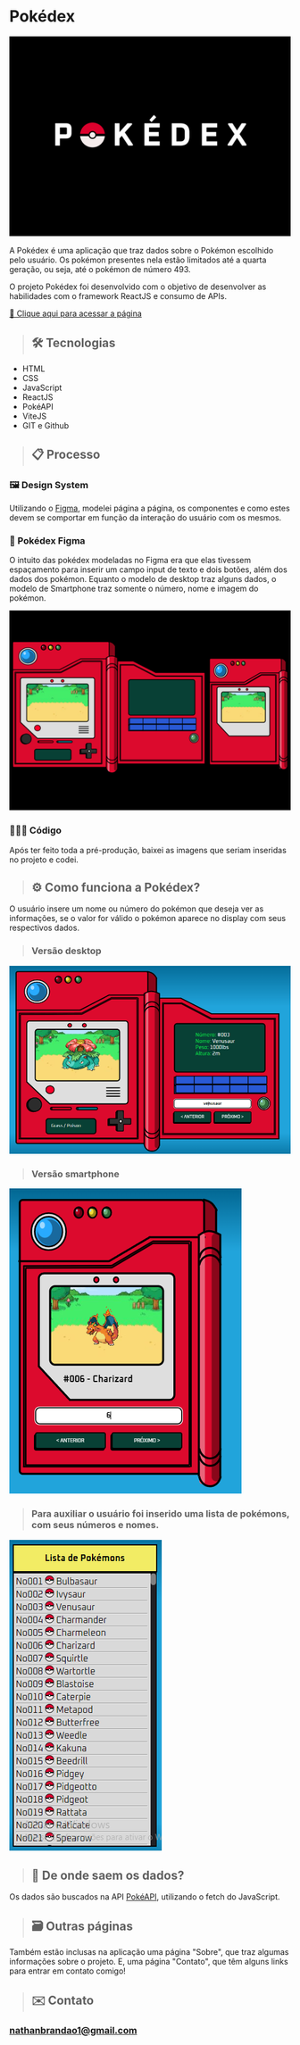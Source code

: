 # Pokédex

![preview](./readme-assets/Capa.png)

A Pokédex é uma aplicação que traz dados sobre o Pokémon escolhido pelo usuário. Os pokémon presentes nela estão limitados até a quarta geração, ou seja, até o pokémon de número 493.

O projeto Pokédex foi desenvolvido com o objetivo de desenvolver as habilidades com o framework ReactJS e consumo de APIs.

[🔗 Clique aqui para acessar a página](https://nathanmarques2001.github.io/Pokedex/)

>## 🛠 Tecnologias
- HTML
- CSS
- JavaScript
- ReactJS
- PokéAPI
- ViteJS
- GIT e Github

>## 📋 Processo  

### 🖼 Design System  
Utilizando o [Figma](https://www.figma.com/), modelei página a página, os componentes e como estes devem se comportar em função da interação do usuário com os mesmos. 

### 🧧 Pokédex Figma  
O intuito das pokédex modeladas no Figma era que elas tivessem espaçamento para inserir um campo input de texto e dois botões, além dos dados dos pokémon.
Equanto o modelo de desktop traz alguns dados, o modelo de Smartphone traz somente o número, nome e imagem do pokémon.

![preview](./readme-assets/Pokedex-Figma.png)

### 👨🏽‍💻 Código
Após ter feito toda a pré-produção, baixei as imagens que seriam inseridas no projeto e codei.

>## ⚙️ Como funciona a Pokédex?
O usuário insere um nome ou número do pokémon que deseja ver as informações, se o valor for válido o pokémon aparece no display com seus respectivos dados.

>### Versão desktop
![preview](./readme-assets/Dados-Desktop.PNG)

>### Versão smartphone  
![preview](./readme-assets/Dados-Smartphone.PNG)

>### Para auxiliar o usuário foi inserido uma lista de pokémons, com seus números e nomes.  
![preview](./readme-assets/Lista.PNG)

>## 📡 De onde saem os dados?
Os dados são buscados na API [PokéAPI](https://pokeapi.co/), utilizando o fetch do JavaScript.

>## 🗃 Outras páginas
Também estão inclusas na aplicação uma página "Sobre", que traz algumas informações sobre o projeto. E, uma página "Contato", que têm alguns links para entrar em contato comigo!

>## ✉️ Contato

### nathanbrandao1@gmail.com
